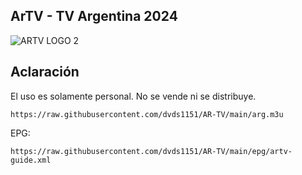 ## ArTV - TV Argentina 2024

![ARTV LOGO 2](https://github.com/dvds1151/AR-TV/assets/142638998/1337096b-8be7-425c-b736-266bcecb640d)

## Aclaración
El uso es solamente personal. No se vende ni se distribuye.

```
https://raw.githubusercontent.com/dvds1151/AR-TV/main/arg.m3u
```
EPG:
```
https://raw.githubusercontent.com/dvds1151/AR-TV/main/epg/artv-guide.xml
```

